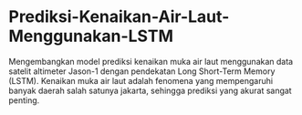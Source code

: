 # Prediksi-Kenaikan-Air-Laut-Menggunakan-LSTM
Mengembangkan model prediksi kenaikan muka air laut menggunakan data satelit altimeter Jason-1 dengan pendekatan Long Short-Term Memory (LSTM). Kenaikan muka air laut adalah fenomena yang mempengaruhi banyak daerah salah satunya jakarta, sehingga prediksi yang akurat sangat penting.
